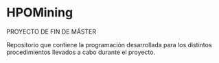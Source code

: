 # HPOMining

PROYECTO DE FIN DE MÁSTER

Repositorio que contiene la programación desarrollada para los distintos procedimientos llevados a cabo durante el proyecto.
